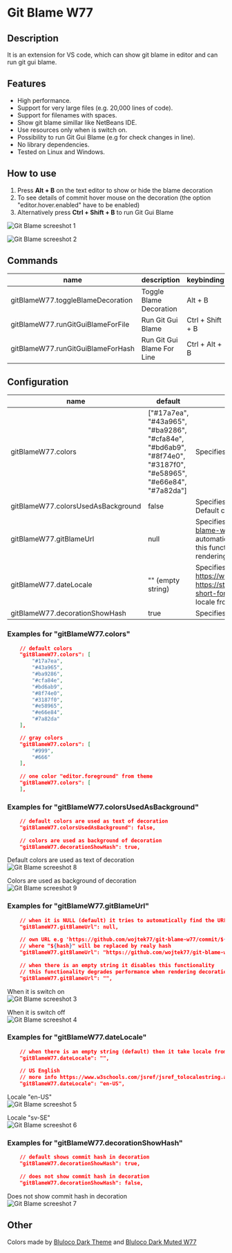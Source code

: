 # Git Blame W77

## Description
It is an extension for VS code, which can show git blame in editor and can run git gui blame.

## Features
- High performance.
- Support for very large files (e.g. 20,000 lines of code).
- Support for filenames with spaces.
- Show git blame simillar like NetBeans IDE.
- Use resources only when is switch on.
- Possibility to run Git Gui Blame (e.g for check changes in line).
- No library dependencies.
- Tested on Linux and Windows.

## How to use
1. Press **Alt + B** on the text editor to show or hide the blame decoration
2. To see details of commit hover mouse on the decoration (the option "editor.hover.enabled" have to be enabled)
3. Alternatively press **Ctrl + Shift + B** to run Git Gui Blame

![Git Blame screeshot 1](images/screenshot1.png)

![Git Blame screeshot 2](images/screenshot2.png)

## Commands
| name | description | keybinding |
| - | - | - |
gitBlameW77.toggleBlameDecoration | Toggle Blame Decoration | Alt + B
gitBlameW77.runGitGuiBlameForFile | Run Git Gui Blame | Ctrl + Shift + B
gitBlameW77.runGitGuiBlameForHash | Run Git Gui Blame For Line | Ctrl + Alt + B

## Configuration
| name | default | description |
| - | - | - |
gitBlameW77.colors | ["#17a7ea", "#43a965", "#ba9286", "#cfa84e", "#bd6ab9", "#8f74e0", "#3187f0", "#e58965", "#e66e84", "#7a82da"] | Specifies colors for the blame decoration.
gitBlameW77.colorsUsedAsBackground | false | Specifies whether colors are used as background of decoration. Default colors are used as text of decoration.
gitBlameW77.gitBlameUrl | null | Specifies git blame URL e.g 'https://github.com/wojtek77/git-blame-w77/commit/${hash}'. When it is NULL (default) it tries to automatically find the URL. When there is an empty string it disables this functionality. This functionality degrades performance when rendering decorations.
gitBlameW77.dateLocale | "" (empty string) | Specifies locale for date e.g 'en-US'. More locales here https://www.w3schools.com/jsref/jsref_tolocalestring.asp or https://stackoverflow.com/questions/27939773/tolocaledatestring-short-format. When there is an empty string (default) then it take locale from system.
gitBlameW77.decorationShowHash | true | Specifies whether to show commit hash or not in decoration.

### Examples for "gitBlameW77.colors"

```json
    // default colors
    "gitBlameW77.colors": [
        "#17a7ea",
        "#43a965",
        "#ba9286",
        "#cfa84e",
        "#bd6ab9",
        "#8f74e0",
        "#3187f0",
        "#e58965",
        "#e66e84",
        "#7a82da"
    ],

    // gray colors
    "gitBlameW77.colors": [
        "#999",
        "#666"
    ],
    
    // one color "editor.foreground" from theme
    "gitBlameW77.colors": [
    ],
```

### Examples for "gitBlameW77.colorsUsedAsBackground"

```json
    // default colors are used as text of decoration
    "gitBlameW77.colorsUsedAsBackground": false,
    
    // colors are used as background of decoration
    "gitBlameW77.decorationShowHash": true,
```
Default colors are used as text of decoration\
![Git Blame screeshot 8](images/screenshot8.png)

Colors are used as background of decoration\
![Git Blame screeshot 9](images/screenshot9.png)

### Examples for "gitBlameW77.gitBlameUrl"

```json
    // when it is NULL (default) it tries to automatically find the URL
    "gitBlameW77.gitBlameUrl": null,
    
    // own URL e.g 'https://github.com/wojtek77/git-blame-w77/commit/${hash}'
    // where "${hash}" will be replaced by realy hash
    "gitBlameW77.gitBlameUrl": "https://github.com/wojtek77/git-blame-w77/commit/${hash}",
    
    // when there is an empty string it disables this functionality
    // this functionality degrades performance when rendering decorations
    "gitBlameW77.gitBlameUrl": "",
```
When it is switch on\
![Git Blame screeshot 3](images/screenshot3.png)

When it is switch off\
![Git Blame screeshot 4](images/screenshot4.png)

### Examples for "gitBlameW77.dateLocale"

```json
    // when there is an empty string (default) then it take locale from system
    "gitBlameW77.dateLocale": "",
    
    // US English
    // more info https://www.w3schools.com/jsref/jsref_tolocalestring.asp
    "gitBlameW77.dateLocale": "en-US",
```
Locale "en-US"\
![Git Blame screeshot 5](images/screenshot5_en-US.png)

Locale "sv-SE"\
![Git Blame screeshot 6](images/screenshot6_sv-SE.png)

### Examples for "gitBlameW77.decorationShowHash"

```json
    // default shows commit hash in decoration
    "gitBlameW77.decorationShowHash": true,
    
    // does not show commit hash in decoration
    "gitBlameW77.decorationShowHash": false,
```
Does not show commit hash in decoration\
![Git Blame screeshot 7](images/screenshot7.png)

## Other
Colors made by [Bluloco Dark Theme](https://marketplace.visualstudio.com/items?itemName=uloco.theme-bluloco-dark) and [Bluloco Dark Muted W77](https://marketplace.visualstudio.com/items?itemName=W77.bluloco-dark-muted-theme-w77)
